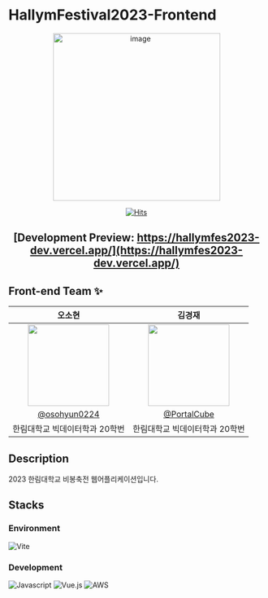 # HallymFestival2023-Frontend

<div align="center">
    <img width="329" alt="image" src="https://avatars.githubusercontent.com/u/122857055?s=400&u=386f18f709e3269a0f8fa4078f62f53320576dfd&v=4" />

[![Hits](https://hits.seeyoufarm.com/api/count/incr/badge.svg?url=https%3A%2F%2Fgithub.com%2FVoluntain-SKKU%2FHallymFestival2023-Backend-&count_bg=%2379C83D&title_bg=%23555555&icon=&icon_color=%23E7E7E7&title=hits&edge_flat=false)](https://hits.seeyoufarm.com)


## [Development Preview: https://hallymfes2023-dev.vercel.app/](https://hallymfes2023-dev.vercel.app/)
</div>

## Front-end Team ✨

|                                      오소현                                      |                                      김경재                                      |
| :------------------------------------------------------------------------------: | :------------------------------------------------------------------------------: |
| <img width="160px" src="https://avatars.githubusercontent.com/u/53892427?v=4" /> | <img width="160px" src="https://avatars.githubusercontent.com/u/35104213?v=4" /> |
|                  [@osohyun0224](https://github.com/osohyun0224)                  |                   [@PortalCube](https://github.com/PortalCube)                   |
|                          한림대학교 빅데이터학과 20학번                          |                          한림대학교 빅데이터학과 20학번                          |

## Description

2023 한림대학교 비봉축전 웹어플리케이션입니다.

## Stacks

### Environment

![Vite](https://img.shields.io/badge/vite-white?style=for-the-badge&logo=vite&logoColor=white&color=646CFF)

### Development

![Javascript](https://img.shields.io/badge/javascript-white?style=for-the-badge&logo=javascript&logoColor=black&color=F7DF1E)
![Vue.js](https://img.shields.io/badge/Vue.js-white?style=for-the-badge&logo=Vue.js&logoColor=green&color=222222)
![AWS](https://img.shields.io/badge/AWS-%23FF9900.svg?style=for-the-badge&logo=amazon-aws&logoColor=white)